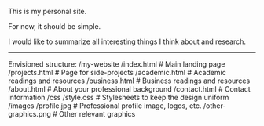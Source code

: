 This is my personal site.

For now, it should be simple.

I would like to summarize all interesting things I think about and research.

-------------

Envisioned structure:
/my-website
    /index.html               # Main landing page
    /projects.html            # Page for side-projects
    /academic.html            # Academic readings and resources
    /business.html            # Business readings and resources
    /about.html               # About your professional background
    /contact.html             # Contact information
    /css
        /style.css            # Stylesheets to keep the design uniform
    /images
        /profile.jpg          # Professional profile image, logos, etc.
        /other-graphics.png   # Other relevant graphics
